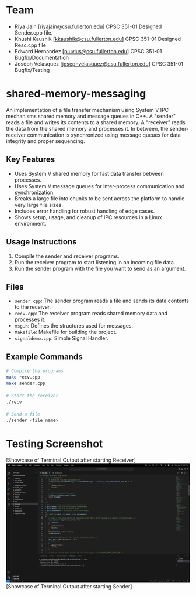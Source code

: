 # Team
- Riya Jain [riyajain@csu.fullerton.edu] CPSC 351-01 Designed Sender.cpp file.
- Khushi Kaushik [kkaushik@csu.fullerton.edu] CPSC 351-01 Designed Resc.cpp file
- Edward Hernandez [pluvius@csu.fullerton.edu] CPSC 351-01 Bugfix/Documentation
- Joseph Velasquez [josephvelasquez@csu.fullerton.edu] CPSC 351-01 Bugfix/Testing
# shared-memory-messaging

An implementation of a file transfer mechanism using System V IPC mechanisms shared memory and message queues in C++. A "sender" reads a file and writes its contents to a shared memory. A "receiver" reads the data from the shared memory and processes it. In between, the sender-receiver communication is synchronized using message queues for data integrity and proper sequencing.

## Key Features
- Uses System V shared memory for fast data transfer between processes.
- Uses System V message queues for inter-process communication and synchronization.
- Breaks a large file into chunks to be sent across the platform to handle very large file sizes.
- Includes error handling for robust handling of edge cases.
- Shows setup, usage, and cleanup of IPC resources in a Linux environment.

## Usage Instructions
1. Compile the sender and receiver programs.
2. Run the receiver program to start listening in on incoming file data.
3. Run the sender program with the file you want to send as an argument.

## Files
- `sender.cpp`: The sender program reads a file and sends its data contents to the receiver.
- `recv.cpp`: The receiver program reads shared memory data and processes it.
- `msg.h`: Defines the structures used for messages.
- `Makefile`: Makefile for building the project.
- `signaldemo.cpp`: Simple Signal Handler.

## Example Commands
```sh
# Compile the programs
make recv.cpp
make sender.cpp

# Start the receiver
./recv

# Send a file
./sender <file_name>
```
# Testing Screenshot
[Showcase of Terminal Output after starting Receiver]
![Showcase of Terminal Output after starting Receiver](images/testing.png)
[Showcase of Terminal Output after starting Sender]
